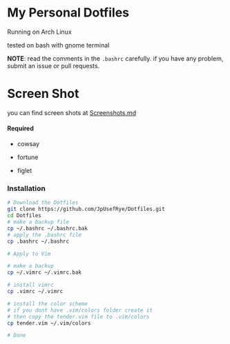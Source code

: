 # My Personal Dotfiles

Running on Arch Linux

tested on bash with gnome terminal

**NOTE**: read the comments in the `.bashrc` carefully.
if you have any problem, submit an issue or pull requests.

# Screen Shot

you can find screen shots at [Screenshots.md](Screenshots.md)

#### Required

- cowsay

- fortune

- figlet

### Installation

```bash
# Download the Dotfiles
git clone https://github.com/JpUsefRye/Dotfiles.git
cd Dotfiles
# make a backup file
cp ~/.bashrc ~/.bashrc.bak
# apply the .bashrc file
cp .bashrc ~/.bashrc

# Apply to Vim

# make a backup
cp ~/.vimrc ~/.vimrc.bak

# install vimrc
cp .vimrc ~/.vimrc

# install the color scheme
# if you dont have .vim/colors folder create it
# then copy the tender.vim file to .vim/colors
cp tender.vim ~/.vim/colors

# Done
```

